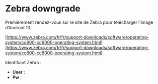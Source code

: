 # Zebra downgrade

Premièrement rendez-vous sur le site de Zebra pour télécharger l’image d’Android 10.

[https://www.zebra.com/fr/fr/support-downloads/software/operating-system/cc600-cc6000-operating-system.html](https://www.zebra.com/fr/fr/support-downloads/software/operating-system/cc600-cc6000-operating-system.html)

Identifiant Zebra :

* **User** :&#x20;
* **Pw** :&#x20;
